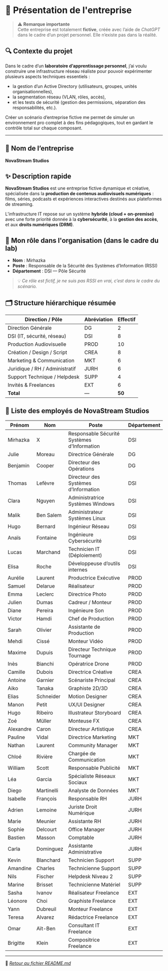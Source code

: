 # 🏢 Présentation de l'entreprise

>⚠️ **Remarque importante**  
Cette entreprise est totalement **fictive**, créée avec l’aide de _ChatGPT_ dans le cadre d’un projet personnel. Elle n’existe pas dans la réalité.

## 🔍 Contexte du projet

Dans le cadre d’un **laboratoire d’apprentissage personnel**, j’ai voulu construire une infrastructure réseau réaliste pour pouvoir expérimenter plusieurs aspects techniques essentiels :

- la gestion d’un Active Directory (utilisateurs, groupes, unités organisationnelles),
- la segmentation réseau (VLAN, rôles, accès),
- et les tests de sécurité (gestion des permissions, séparation des responsabilités, etc.).

Créer un scénario d’entreprise fictive me permet de simuler un environnement pro complet à des fins pédagogiques, tout en gardant le contrôle total sur chaque composant.

---

## 🏢 Nom de l’entreprise

**NovaStream Studios**

## ✨ Description rapide

**NovaStream Studios** est une entreprise fictive dynamique et créative, spécialisée dans la **production de contenus audiovisuels numériques** :  
films, séries, podcasts et expériences interactives destinés aux plateformes de streaming.

L’infrastructure IT repose sur un système **hybride (cloud + on-premise)** avec une forte priorité donnée à la **cybersécurité**, à la **gestion des accès**, et aux **droits numériques (DRM)**.

## 👤 Mon rôle dans l'organisation (dans le cadre du lab)

- **Nom** : Mirhazka
- **Poste** : Responsable de la Sécurité des Systèmes d’Information (RSSI)
- **Département** : DSI — Pôle Sécurité

> 💡 _Ce rôle est fictif, je ne suis pas RSSI en vrai, c’est dans le cadre du scénario._

## 🗂️ Structure hiérarchique résumée

|Direction / Pôle|Abréviation|Effectif|
|---|---|---|
|Direction Générale|DG|2|
|DSI (IT, sécurité, réseau)|DSI|8|
|Production Audiovisuelle|PROD|10|
|Création / Design / Script|CREA|8|
|Marketing & Communication|MKT|6|
|Juridique / RH / Administratif|JURH|6|
|Support Technique / Helpdesk|SUPP|4|
|Invités & Freelances|EXT|6|
|**Total**|—|**50**|
## 👥 Liste des employés de NovaStream Studios
| Prénom    | Nom        | Poste                                       | Département |
| --------- | ---------- | ------------------------------------------- | ----------- |
| Mirhazka  | X          | Responsable Sécurité Systèmes d'Information | DSI         |
| Julie     | Moreau     | Directrice Générale                         | DG          |
| Benjamin  | Cooper     | Directeur des Opérations                    | DG          |
| Thomas    | Lefèvre    | Directeur des Systèmes d’Information        | DSI         |
| Clara     | Nguyen     | Administratrice Systèmes Windows            | DSI         |
| Malik     | Ben Salem  | Administrateur Systèmes Linux               | DSI         |
| Hugo      | Bernard    | Ingénieur Réseau                            | DSI         |
| Anaïs     | Fontaine   | Ingénieure Cybersécurité                    | DSI         |
| Lucas     | Marchand   | Technicien IT (Déploiement)                 | DSI         |
| Elisa     | Roche      | Développeuse d’outils internes              | DSI         |
| Aurélie   | Laurent    | Productrice Exécutive                       | PROD        |
| Samuel    | Delarue    | Réalisateur                                 | PROD        |
| Emma      | Leclerc    | Directrice Photo                            | PROD        |
| Julien    | Dumas      | Cadreur / Monteur                           | PROD        |
| Diane     | Pereira    | Ingénieure Son                              | PROD        |
| Victor    | Hamdi      | Chef de Production                          | PROD        |
| Sarah     | Olivier    | Assistante de Production                    | PROD        |
| Mehdi     | Cissé      | Monteur Vidéo                               | PROD        |
| Maxime    | Dupuis     | Directeur Technique Tournage                | PROD        |
| Inès      | Bianchi    | Opératrice Drone                            | PROD        |
| Camille   | Dubois     | Directrice Créative                         | CREA        |
| Antoine   | Garnier    | Scénariste Principal                        | CREA        |
| Aiko      | Tanaka     | Graphiste 2D/3D                             | CREA        |
| Elias     | Schneider  | Motion Designer                             | CREA        |
| Manon     | Petit      | UX/UI Designer                              | CREA        |
| Hugo      | Ribeiro    | Illustrateur Storyboard                     | CREA        |
| Zoé       | Müller     | Monteuse FX                                 | CREA        |
| Alexandre | Caron      | Directeur Artistique                        | CREA        |
| Pauline   | Vidal      | Directrice Marketing                        | MKT         |
| Nathan    | Laurent    | Community Manager                           | MKT         |
| Chloé     | Rivière    | Chargée de Communication                    | MKT         |
| William   | Scott      | Responsable Publicité                       | MKT         |
| Léa       | Garcia     | Spécialiste Réseaux Sociaux                 | MKT         |
| Diego     | Martinelli | Analyste de Données                         | MKT         |
| Isabelle  | François   | Responsable RH                              | JURH        |
| Adrien    | Lemoine    | Juriste Droit Numérique                     | JURH        |
| Marie     | Meunier    | Assistante RH                               | JURH        |
| Sophie    | Delcourt   | Office Manager                              | JURH        |
| Bastien   | Masson     | Comptable                                   | JURH        |
| Carla     | Dominguez  | Assistante Administrative                   | JURH        |
| Kevin     | Blanchard  | Technicien Support                          | SUPP        |
| Amandine  | Charles    | Technicienne Support                        | SUPP        |
| Nils      | Fischer    | Helpdesk Niveau 2                           | SUPP        |
| Marine    | Brisset    | Technicienne Matériel                       | SUPP        |
| Sasha     | Ivanov     | Réalisateur Freelance                       | EXT         |
| Léonore   | Choi       | Graphiste Freelance                         | EXT         |
| Yann      | Dubreuil   | Monteur Freelance                           | EXT         |
| Teresa    | Alvarez    | Rédactrice Freelance                        | EXT         |
| Omar      | Aït-Ben    | Consultant IT Freelance                     | EXT         |
| Brigitte  | Klein      | Compositrice Freelance                      | EXT         |

---

📁 *[Retour au fichier README.md](/README.md)*

